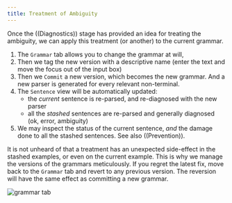 ```yaml
---
title: Treatment of Ambiguity
---
```


Once the ((Diagnostics)) stage has provided an idea for treating the ambiguity, we can apply this treatment (or another) to the current grammar.
1. The `Grammar` tab allows you to change the grammar at will, 
2. Then we tag the new version with a descriptive name (enter the text and move the focus out of the input box)
3. Then we `Commit` a new version, which becomes the new grammar. And a new parser is generated for every relevant non-terminal.
4. The `Sentence` view will be automatically updated:
   * the *current* sentence is re-parsed, and re-diagnosed with the new parser
   * all the *stashed* sentences are re-parsed and generally diagnosed (ok, error, ambiguity)
5. We may inspect the status of the current sentence, _and_ the damage done to all the stashed sentences. See also ((Prevention)).

It is not unheard of that a treatment has an unexpected side-effect in the stashed examples, or even on the current example.
This is why we manage the versions of the grammars meticulously. If you regret the latest fix, move back to the `Grammar` tab
and revert to any previous version. The reversion will have the same effect as committing a new grammar. 

![grammar tab]((grammar-editor.png))